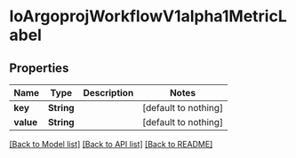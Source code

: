 # IoArgoprojWorkflowV1alpha1MetricLabel


## Properties
Name | Type | Description | Notes
------------ | ------------- | ------------- | -------------
**key** | **String** |  | [default to nothing]
**value** | **String** |  | [default to nothing]


[[Back to Model list]](../README.md#models) [[Back to API list]](../README.md#api-endpoints) [[Back to README]](../README.md)


